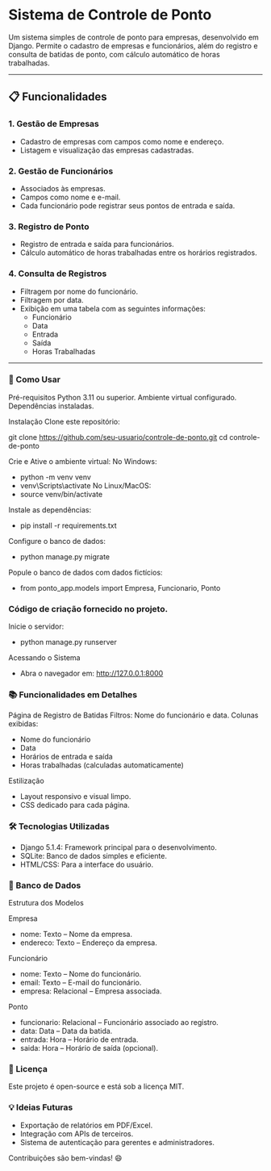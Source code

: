 # Sistema de Controle de Ponto

Um sistema simples de controle de ponto para empresas, desenvolvido em Django. Permite o cadastro de empresas e funcionários, além do registro e consulta de batidas de ponto, com cálculo automático de horas trabalhadas.

---

## 📋 Funcionalidades

### 1. Gestão de Empresas
- Cadastro de empresas com campos como nome e endereço.
- Listagem e visualização das empresas cadastradas.

### 2. Gestão de Funcionários
- Associados às empresas.
- Campos como nome e e-mail.
- Cada funcionário pode registrar seus pontos de entrada e saída.

### 3. Registro de Ponto
- Registro de entrada e saída para funcionários.
- Cálculo automático de horas trabalhadas entre os horários registrados.

### 4. Consulta de Registros
- Filtragem por nome do funcionário.
- Filtragem por data.
- Exibição em uma tabela com as seguintes informações:
  - Funcionário
  - Data
  - Entrada
  - Saída
  - Horas Trabalhadas

---

### 🚀 Como Usar
Pré-requisitos Python 3.11 ou superior. Ambiente virtual configurado. Dependências instaladas.

Instalação
Clone este repositório:

git clone https://github.com/seu-usuario/controle-de-ponto.git
cd controle-de-ponto

Crie e Ative o ambiente virtual:
No Windows:
- python -m venv venv
- venv\Scripts\activate
No Linux/MacOS:
- source venv/bin/activate

Instale as dependências:
- pip install -r requirements.txt

Configure o banco de dados:
- python manage.py migrate

Popule o banco de dados com dados fictícios:
- from ponto_app.models import Empresa, Funcionario, Ponto

### Código de criação fornecido no projeto.

Inicie o servidor:
- python manage.py runserver

Acessando o Sistema
- Abra o navegador em: http://127.0.0.1:8000

### 📚 Funcionalidades em Detalhes
Página de Registro de Batidas
Filtros: Nome do funcionário e data.
Colunas exibidas:
- Nome do funcionário
- Data
- Horários de entrada e saída
- Horas trabalhadas (calculadas automaticamente)

Estilização
- Layout responsivo e visual limpo.
- CSS dedicado para cada página.

### 🛠️ Tecnologias Utilizadas
- Django 5.1.4: Framework principal para o desenvolvimento.
- SQLite: Banco de dados simples e eficiente.
- HTML/CSS: Para a interface do usuário.

### 📂 Banco de Dados
Estrutura dos Modelos

Empresa
- nome: Texto – Nome da empresa.
- endereco: Texto – Endereço da empresa.

Funcionário
- nome: Texto – Nome do funcionário.
- email: Texto – E-mail do funcionário.
- empresa: Relacional – Empresa associada.

Ponto
- funcionario: Relacional – Funcionário associado ao registro.
- data: Data – Data da batida.
- entrada: Hora – Horário de entrada.
- saida: Hora – Horário de saída (opcional).

### 📄 Licença
Este projeto é open-source e está sob a licença MIT.

### 💡 Ideias Futuras
- Exportação de relatórios em PDF/Excel.
- Integração com APIs de terceiros.
- Sistema de autenticação para gerentes e administradores.

Contribuições são bem-vindas! 😄

